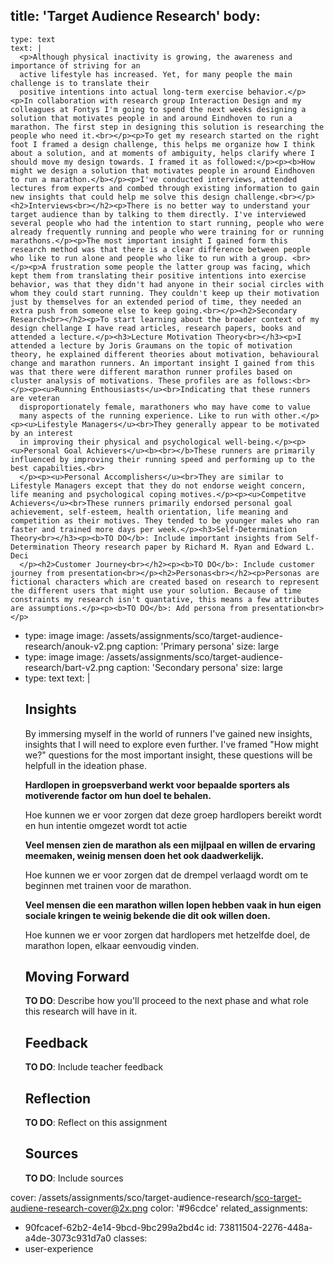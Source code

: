 title: 'Target Audience Research'
body:
  -
    type: text
    text: |
      <p>Although physical inactivity is growing, the awareness and importance of striving for an
      active lifestyle has increased. Yet, for many people the main challenge is to translate their
      positive intentions into actual long-term exercise behavior.</p><p>In collaboration with research group Interaction Design and my colleagues at Fontys I'm going to spend the next weeks designing a solution that motivates people in and around Eindhoven to run a marathon. The first step in designing this solution is researching the people who need it.<br></p><p>To get my research started on the right foot I framed a design challenge, this helps me organize how I think about a solution, and at moments of ambiguity, helps clarify where I should move my design towards. I framed it as followed:</p><p><b>How might we design a solution that motivates people in around Eindhoven to run a marathon.</b></p><p>I've conducted interviews, attended lectures from experts and combed through existing information to gain new insights that could help me solve this design challenge.<br></p><h2>Interviews<br></h2><p>There is no better way to understand your target audience than by talking to them directly. I've interviewed several people who had the intention to start running, people who were already frequently running and people who were training for or running marathons.</p><p>The most important insight I gained form this research method was that there is a clear difference between people who like to run alone and people who like to run with a group. <br></p><p>A frustration some people the latter group was facing, which kept them from translating their positive intentions into exercise behavior, was that they didn't had anyone in their social circles with whom they could start running. They couldn't keep up their motivation just by themselves for an extended period of time, they needed an extra push from someone else to keep going.<br></p><h2>Secondary Research<br></h2><p>To start learning about the broader context of my design chellange I have read articles, research papers, books and attended a lecture.</p><h3>Lecture Motivation Theory<br></h3><p>I attended a lecture by Joris Graumans on the topic of motivation theory, he explained different theories about motivation, behavioural change and marathon runners. An important insight I gained from this was that there were different marathon runner profiles based on cluster analysis of motivations. These profiles are as follows:<br></p><p><u>Running Enthousiasts</u><br>Indicating that these runners are veteran
      disproportionately female, marathoners who may have come to value
      many aspects of the running experience. Like to run with other.</p><p><u>Lifestyle Managers</u><br>They generally appear to be motivated by an interest
      in improving their physical and psychological well-being.</p><p><u>Personal Goal Achievers</u><b><br></b>These runners are primarily influenced by improving their running speed and performing up to the best capabilties.<br>
      </p><p><u>Personal Accomplishers</u><br>They are similar to Lifestyle Managers except that they do not endorse weight concern, life meaning and psychological coping motives.</p><p><u>Competitve Achievers</u><br>These runners primarily endorsed personal goal achievement, self-esteem, health orientation, life meaning and competition as their motives. They tended to be younger males who ran faster and trained more days per week.</p><h3>Self-Determination Theory<br></h3><p><b>TO DO</b>: Include important insights from Self-Determination Theory research paper by Richard M. Ryan and Edward L. Deci
      </p><h2>Customer Journey<br></h2><p><b>TO DO</b>: Include customer journey from presentation<br></p><h2>Personas<br></h2><p>Personas are fictional characters which are created based on research to represent the different users that might use your solution. Because of time constraints my research isn't quantative, this means a few attributes are assumptions.</p><p><b>TO DO</b>: Add persona from presentation<br></p>
  -
    type: image
    image: /assets/assignments/sco/target-audience-research/anouk-v2.png
    caption: 'Primary persona'
    size: large
  -
    type: image
    image: /assets/assignments/sco/target-audience-research/bart-v2.png
    caption: 'Secondary persona'
    size: large
  -
    type: text
    text: |
      <h2>Insights<br></h2><p>By immersing myself in the world of runners I've
       gained new insights, insights that I will need to explore even further.
       I've framed "How might we?" questions for the most important insight, 
      these questions will be helpfull in the ideation phase.<b><br></b></p><p><b>Hardlopen in groepsverband werkt voor bepaalde sporters als motiverende factor
      om hun doel te behalen. <br></b></p><p>Hoe kunnen we er voor zorgen dat deze groep hardlopers bereikt wordt en hun intentie
      omgezet wordt tot actie</p><p><b>Veel mensen zien de marathon als een mijlpaal en willen de ervaring meemaken,
      weinig mensen doen het ook daadwerkelijk.</b></p><p>Hoe kunnen we er voor zorgen dat de drempel verlaagd wordt om te beginnen met
      trainen voor de marathon.
      </p><p>
      <b>Veel mensen die een marathon willen lopen hebben vaak in hun eigen sociale
      kringen te weinig bekende die dit ook willen doen.</b></p><p>Hoe kunnen we er voor zorgen dat hardlopers met hetzelfde doel, de marathon lopen,
      elkaar eenvoudig vinden.
      </p><h2>Moving Forward<br></h2><p><b>TO DO</b>: Describe how you'll proceed to the next phase and what role this research will have in it.<br></p><h2>Feedback<br></h2><p><b>TO DO</b>: Include teacher feedback<br></p><h2>Reflection<br></h2><p><b>TO DO</b>: Reflect on this assignment</p><h2>Sources<br></h2><p><b>TO DO</b>: Include sources<br></p>
cover: /assets/assignments/sco/target-audience-research/sco-target-audiene-research-cover@2x.png
color: '#96cdce'
related_assignments:
  - 90fcacef-62b2-4e14-9bcd-9bc299a2bd4c
id: 73811504-2276-448a-a4de-3073c931d7a0
classes:
  - user-experience
